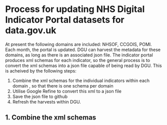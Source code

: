 # Process for updating NHS Digital Indicator Portal datasets for data.gov.uk

At present the following domains are included: NHSOF, CCGOIS, POMI.
Each month, the portal is updated. DGU can harvest the metadata for these domains, as long as there is an associated json file.
The indicator portal produces xml schemas for each indicator, so the general process is to convert the xml schemas into a json file capable of being read by DGU.
This is acheived by the following steps:
1. Combine the xml schemas for the individual indicators within each domain , so that there is one schema per domain
2. Utilise Google Refine to convert this xml to a json file
3. Save the json file to github
4. Refresh the harvests within DGU.


## 1. Combine the xml schemas
